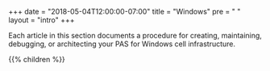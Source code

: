 +++
date = "2018-05-04T12:00:00-07:00"
title = "Windows"
pre = "<i class='fa fa-server'></i> "
layout = "intro"
+++

Each article in this section documents a procedure for creating, maintaining, debugging, or architecting your PAS for Windows cell infrastructure.

{{% children %}}
